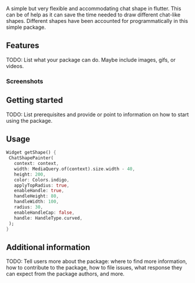 <!--
This README describes the package. If you publish this package to pub.dev,
this README's contents appear on the landing page for your package.

For information about how to write a good package README, see the guide for
[writing package pages](https://dart.dev/guides/libraries/writing-package-pages).

For general information about developing packages, see the Dart guide for
[creating packages](https://dart.dev/guides/libraries/create-library-packages)
and the Flutter guide for
[developing packages and plugins](https://flutter.dev/developing-packages).
-->

A simple but very flexible and accommodating chat shape in flutter.
This can be of help as it can save the time needed to draw different chat-like shapes.
Different shapes have been accounted for programmatically in this simple package.

## Features

TODO: List what your package can do. Maybe include images, gifs, or videos.

### Screenshots


## Getting started

TODO: List prerequisites and provide or point to information on how to
start using the package.

## Usage

 ```dart
Widget getShape() {
  ChatShapePainter(
    context: context,
    width: MediaQuery.of(context).size.width - 40,
    height: 200,
    color: Colors.indigo,
    applyTopRadius: true,
    enableHandle: true,
    handleHeight: 80,
    handleWidth: 100,
    radius: 30,
    enableHandleCap: false,
    handle: HandleType.curved,
  );
}
 ```

## Additional information

TODO: Tell users more about the package: where to find more information, how to
contribute to the package, how to file issues, what response they can expect
from the package authors, and more.
